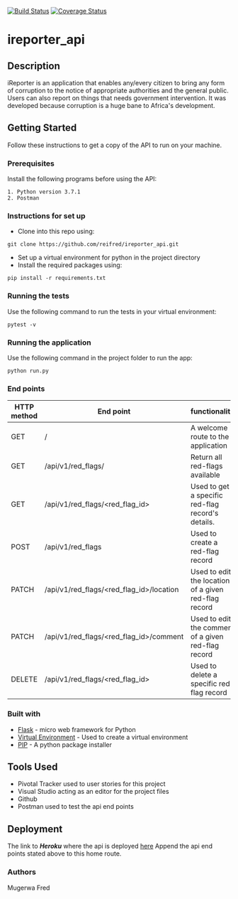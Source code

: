 [![Build Status](https://travis-ci.com/reifred/ireporter_api.svg?branch=develop)](https://travis-ci.com/reifred/ireporter_api)
[![Coverage Status](https://coveralls.io/repos/github/reifred/ireporter_api/badge.svg?branch=develop)](https://coveralls.io/github/reifred/ireporter_api?branch=develop)
# ireporter_api
## Description
iReporter is an application that enables any/every citizen to bring any form of corruption to the notice of appropriate authorities and the general public. Users can also report on things that needs government intervention.
It was developed because corruption is a huge bane to Africa's development.

## Getting Started
Follow these instructions to get a copy of the API to run on your machine.

### Prerequisites

Install the following programs before using the API:
```
1. Python version 3.7.1
2. Postman
```

### Instructions for set up

- Clone into this repo using:
```
git clone https://github.com/reifred/ireporter_api.git
```
- Set up a virtual environment for python in the project directory
- Install the required packages using:
```
pip install -r requirements.txt
```
### Running the tests

Use the following command to run the tests in your virtual environment:
```
pytest -v
```

### Running the application
Use the following command in the project folder to run the app:
```
python run.py
```

### End points
 HTTP method|End point|functionality 
 -----------|---------|--------------
 GET|/|A welcome route to the application
 GET|/api/v1/red_flags/| Return all red-flags available
 GET|/api/v1/red_flags/<red_flag_id>| Used to get a specific red-flag record's details.
 POST|/api/v1/red_flags| Used to create a red-flag record
 PATCH|/api/v1/red_flags/<red_flag_id>/location| Used to edit the location of a given red-flag record 
 PATCH|/api/v1/red_flags/<red_flag_id>/comment| Used to edit the comment of a given red-flag record
 DELETE|/api/v1/red_flags/<red_flag_id>| Used to delete a specific red-flag record 
 
 ### Built with
 * [Flask](http://flask.pocoo.org/) - micro web framework for Python
 * [Virtual Environment](https://virtualenv.pypa.io/en/stable/) - Used to create a virtual environment
 * [PIP](https://pip.pypa.io/en/stable/) - A python package installer

## Tools Used
* Pivotal Tracker used to user stories for this project
* Visual Studio acting as an editor for the project files 
* Github
* Postman used to test the api end points

## Deployment
The link to ***Heroku*** where the api is deployed [here](https://fred-ireporter-api.herokuapp.com/)
Append the api end points stated above to this home route.

  ### Authors
Mugerwa Fred
